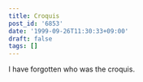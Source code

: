 ```yaml
---
title: Croquis
post_id: '6853'
date: '1999-09-26T11:30:33+09:00'
draft: false
tags: []
---
```


I have forgotten who was the croquis.